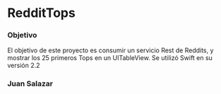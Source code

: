 # RedditTops

### Objetivo
El objetivo de este proyecto es consumir un servicio Rest de Reddits, y mostrar
los 25 primeros Tops en un UITableView.  Se utilizó Swift en su versión 2.2

### Juan Salazar
